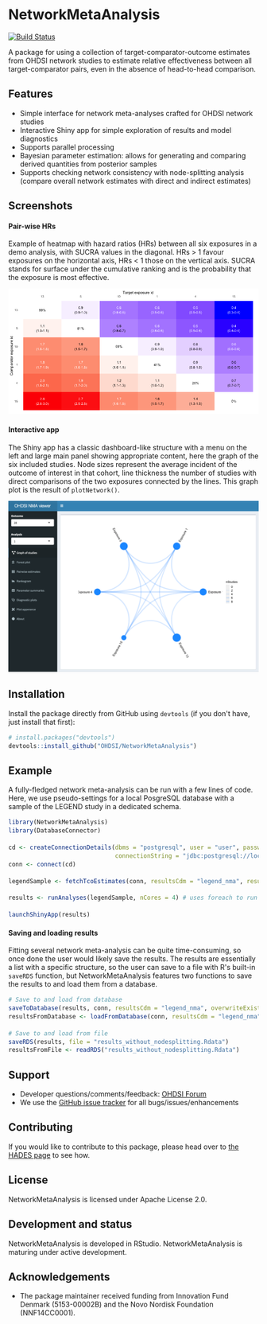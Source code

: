 
<!-- README.md is generated from README.Rmd. Please edit that file -->
NetworkMetaAnalysis
===================

<!-- badges: start -->
[![Build Status](https://travis-ci.org/OHDSI/NetworkMetaAnalysis.svg?branch=master)](https://travis-ci.org/OHDSI/NetworkMetaAnalysis) <!-- badges: end -->

A package for using a collection of target-comparator-outcome estimates from OHDSI network studies to estimate relative effectiveness between all target-comparator pairs, even in the absence of head-to-head comparison.

Features
--------

-   Simple interface for network meta-analyses crafted for OHDSI network studies
-   Interactive Shiny app for simple exploration of results and model diagnostics
-   Supports parallel processing
-   Bayesian parameter estimation: allows for generating and comparing derived quantities from posterior samples
-   Supports checking network consistency with node-splitting analysis (compare overall network estimates with direct and indirect estimates)

Screenshots
-----------

#### Pair-wise HRs

Example of heatmap with hazard ratios (HRs) between all six exposures in a demo analysis, with SUCRA values in the diagonal. HRs &gt; 1 favour exposures on the horizontal axis, HRs &lt; 1 those on the vertical axis. SUCRA stands for surface under the cumulative ranking and is the probability that the exposure is most effective.

![](extras/heatmapPairwiseEstimates.png)

#### Interactive app

The Shiny app has a classic dashboard-like structure with a menu on the left and large main panel showing appropriate content, here the graph of the six included studies. Node sizes represent the average incident of the outcome of interest in that cohort, line thickness the number of studies with direct comparisons of the two exposures connected by the lines. This graph plot is the result of `plotNetwork()`.

![](extras/screenshotShinyApp.png)

Installation
------------

Install the package directly from GitHub using `devtools` (if you don't have, just install that first):

``` r
# install.packages("devtools")
devtools::install_github("OHDSI/NetworkMetaAnalysis")
```

Example
-------

A fully-fledged network meta-analysis can be run with a few lines of code. Here, we use pseudo-settings for a local PosgreSQL database with a sample of the LEGEND study in a dedicated schema.

``` r
library(NetworkMetaAnalysis)
library(DatabaseConnector)

cd <- createConnectionDetails(dbms = "postgresql", user = "user", password = "password", 
                              connectionString = "jdbc:postgresql://localhost:1234/db_name")
conn <- connect(cd)

legendSample <- fetchTcoEstimates(conn, resultsCdm = "legend_nma", resultsTable = "legend_sample")

results <- runAnalyses(legendSample, nCores = 4) # uses foreach to run in parallel if nCores > 1

launchShinyApp(results)
```

#### Saving and loading results

Fitting several network meta-analysis can be quite time-consuming, so once done the user would likely save the results. The results are essentially a list with a specific structure, so the user can save to a file with R's built-in `saveRDS` function, but NetworkMetaAnalysis features two functions to save the results to and load them from a database.

``` r
# Save to and load from database
saveToDatabase(results, conn, resultsCdm = "legend_nma", overwriteExistingTables = TRUE)
resultsFromDatabase <- loadFromDatabase(conn, resultsCdm = "legend_nma")

# Save to and load from file
saveRDS(results, file = "results_without_nodesplitting.Rdata")
resultsFromFile <- readRDS("results_without_nodesplitting.Rdata")
```

Support
-------

-   Developer questions/comments/feedback: [OHDSI Forum](http://forums.ohdsi.org/c/developers)
-   We use the [GitHub issue tracker](https://www.github.com/OHDSI/NetworkMetaAnalysis/issues) for all bugs/issues/enhancements

Contributing
------------

If you would like to contribute to this package, please head over to [the HADES page](https://ohdsi.github.io/Hades/contribute.html) to see how.

License
-------

NetworkMetaAnalysis is licensed under Apache License 2.0.

Development and status
----------------------

NetworkMetaAnalysis is developed in RStudio. NetworkMetaAnalysis is maturing under active development.

Acknowledgements
----------------

-   The package maintainer received funding from Innovation Fund Denmark (5153-00002B) and the Novo Nordisk Foundation (NNF14CC0001).
